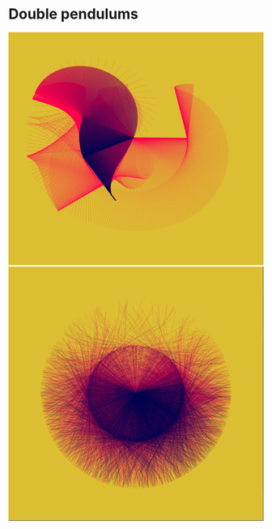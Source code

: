 # Double pendulums
![DoublePendulum Image](doublePendulum_0.png "DoublePendulum")  
![DoublePendulum Image](doublePendulum_1.png "DoublePendulum")
